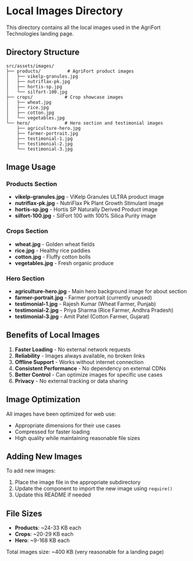 # Local Images Directory

This directory contains all the local images used in the AgriFort Technologies landing page.

## Directory Structure

```
src/assets/images/
├── products/          # AgriFort product images
│   ├── vikelp-granules.jpg
│   ├── nutriflax-pk.jpg
│   ├── hortis-sp.jpg
│   └── silfort-100.jpg
├── crops/            # Crop showcase images
│   ├── wheat.jpg
│   ├── rice.jpg
│   ├── cotton.jpg
│   └── vegetables.jpg
└── hero/             # Hero section and testimonial images
    ├── agriculture-hero.jpg
    ├── farmer-portrait.jpg
    ├── testimonial-1.jpg
    ├── testimonial-2.jpg
    └── testimonial-3.jpg
```

## Image Usage

### Products Section
- **vikelp-granules.jpg** - ViKelp Granules ULTRA product image
- **nutriflax-pk.jpg** - NutriFlax Pk Plant Growth Stimulant image
- **hortis-sp.jpg** - Hortis SP Naturally Derived Product image
- **silfort-100.jpg** - SilFort 100 with 100% Silica Purity image

### Crops Section
- **wheat.jpg** - Golden wheat fields
- **rice.jpg** - Healthy rice paddies
- **cotton.jpg** - Fluffy cotton bolls
- **vegetables.jpg** - Fresh organic produce

### Hero Section
- **agriculture-hero.jpg** - Main hero background image for about section
- **farmer-portrait.jpg** - Farmer portrait (currently unused)
- **testimonial-1.jpg** - Rajesh Kumar (Wheat Farmer, Punjab)
- **testimonial-2.jpg** - Priya Sharma (Rice Farmer, Andhra Pradesh)
- **testimonial-3.jpg** - Amit Patel (Cotton Farmer, Gujarat)

## Benefits of Local Images

1. **Faster Loading** - No external network requests
2. **Reliability** - Images always available, no broken links
3. **Offline Support** - Works without internet connection
4. **Consistent Performance** - No dependency on external CDNs
5. **Better Control** - Can optimize images for specific use cases
6. **Privacy** - No external tracking or data sharing

## Image Optimization

All images have been optimized for web use:
- Appropriate dimensions for their use cases
- Compressed for faster loading
- High quality while maintaining reasonable file sizes

## Adding New Images

To add new images:

1. Place the image file in the appropriate subdirectory
2. Update the component to import the new image using `require()`
3. Update this README if needed

## File Sizes

- **Products**: ~24-33 KB each
- **Crops**: ~20-29 KB each  
- **Hero**: ~9-168 KB each

Total images size: ~400 KB (very reasonable for a landing page)
